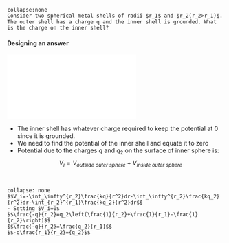 ~~~ad-question
collapse:none
Consider two spherical metal shells of radii $r_1$ and $r_2(r_2>r_1)$. The outer shell has a charge q and the inner shell is grounded. What is the charge on the inner shell?
~~~

 
 #### Designing an answer
![](JEST%202019,%20Section%20B,%20Question%205,%20fig%201.md)
 - The inner shell has whatever charge required to keep the potential at 0 since it is grounded.
 - We need to find the potential of the inner shell and equate it to zero 
 - Potential due to the charges $q$ and $q_2$  on the surface of inner sphere is:  
 $$V_i=V_{outside\ outer\ sphere}+V_{inside\ outer\ sphere} $$
 
 <br/>

 ```ad-solution
 collapse: none
 $$V_i=-\int_\infty^{r_2}\frac{kq}{r^2}dr-\int_\infty^{r_2}\frac{kq_2}{r^2}dr-\int_{r_2}^{r_1}\frac{kq_2}{r^2}dr$$
- Setting $V_i=0$
 $$\frac{-q}{r_2}=q_2\left(\frac{1}{r_2}+\frac{1}{r_1}-\frac{1}{r_2}\right)$$
 $$\frac{-q}{r_2}=\frac{q_2}{r_1}$$
 $$-q\frac{r_1}{r_2}={q_2}$$
 ```